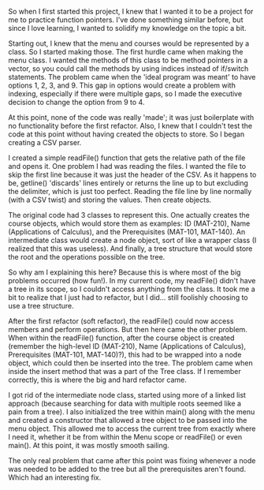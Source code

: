 So when I first started this project, I knew that I wanted it to be a project for me to practice function pointers. I've done something similar before, but since I love learning, I wanted to solidify my knowledge on the topic a bit.


Starting out, I knew that the menu and courses would be represented by a class. So I started making those. The first hurdle came when making the menu class. I wanted the methods of this class to be method pointers in a vector, so you could call the methods by using indices instead of if/switch statements. The problem came when the 'ideal program was meant' to have options 1, 2, 3, and 9. This gap in options would create a problem with indexing, especially if there were multiple gaps, so I made the executive decision to change the option from 9 to 4.

At this point, none of the code was really 'made'; it was just boilerplate with no functionality before the first refactor. Also, I knew that I couldn't test the code at this point without having created the objects to store. So I began creating a CSV parser.

I created a simple readFile() function that gets the relative path of the file and opens it. One problem I had was reading the files. I wanted the file to skip the first line because it was just the header of the CSV. As it happens to be, getline() 'discards' lines entirely or returns the line up to but excluding the delimiter, which is just too perfect. Reading the file line by line normally (with a CSV twist) and storing the values. Then create objects.

The original code had 3 classes to represent this. One actually creates the course objects, which would store them as examples: ID (MAT-210), Name (Applications of Calculus), and the Prerequisites (MAT-101, MAT-140). An intermediate class would create a node object, sort of like a wrapper class (I realized that this was useless). And finally, a tree structure that would store the root and the operations possible on the tree.

So why am I explaining this here? Because this is where most of the big problems occurred (how fun!). In my current code, my readFile() didn't have a tree in its scope, so I couldn't access anything from the class. It took me a bit to realize that I just had to refactor, but I did... still foolishly choosing to use a tree structure.

After the first refactor (soft refactor), the readFile() could now access members and perform operations. But then here came the other problem. When within the readFile() function, after the course object is created (remember the high-level ID (MAT-210), Name (Applications of Calculus), Prerequisites (MAT-101, MAT-140)?), this had to be wrapped into a node object, which could then be inserted into the tree. The problem came when inside the insert method that was a part of the Tree class. If I remember correctly, this is where the big and hard refactor came.

I got rid of the intermediate node class, started using more of a linked list approach (because searching for data with multiple roots seemed like a pain from a tree). I also initialized the tree within main() along with the menu and created a constructor that allowed a tree object to be passed into the menu object. This allowed me to access the current tree from exactly where I need it, whether it be from within the Menu scope or readFile() or even main(). At this point, it was mostly smooth sailing.

The only real problem that came after this point was fixing whenever a node was needed to be added to the tree but all the prerequisites aren't found. Which had an interesting fix.
